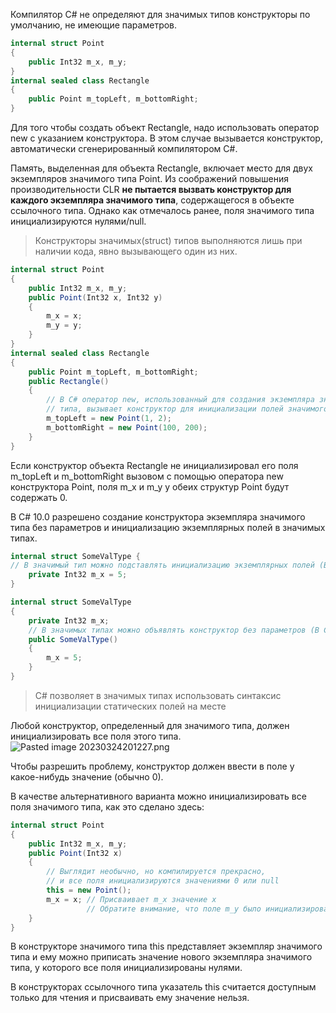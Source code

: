 Компилятор C# не определяют для значимых типов конструкторы по умолчанию, не имеющие параметров.


```csharp
internal struct Point
{
	public Int32 m_x, m_y;
}
internal sealed class Rectangle
{
	public Point m_topLeft, m_bottomRight;
}
```

Для того чтобы создать объект Rectangle, надо использовать оператор new с указанием конструктора. В этом случае вызывается конструктор, автоматически сгенерированный компилятором C#. 

Память, выделенная для объекта Rectangle, включает место для двух экземпляров значимого типа Point. 
Из соображений повышения производительности CLR **не пытается вызвать конструктор для каждого экземпляра значимого типа**, содержащегося в объекте ссылочного типа. Однако как отмечалось ранее, поля значимого типа инициализируются нулями/null.

>  Конструкторы значимых(struct) типов выполняются лишь при наличии кода, явно вызывающего один из них.

```csharp
internal struct Point
{
	public Int32 m_x, m_y;
	public Point(Int32 x, Int32 y)
	{
		m_x = x;
		m_y = y;
	}
}
internal sealed class Rectangle
{
	public Point m_topLeft, m_bottomRight;
	public Rectangle()
	{
		// В C# оператор new, использованный для создания экземпляра значимого
		// типа, вызывает конструктор для инициализации полей значимого типа
		m_topLeft = new Point(1, 2);
		m_bottomRight = new Point(100, 200);
	}
}
```

Если конструктор объекта Rectangle не инициализировал его поля m_topLeft и m_bottomRight вызовом с помощью оператора new конструктора Point, поля m_x и m_y у обеих структур Point будут содержать 0.



В C# 10.0 разрешено создание конструктора экземпляра значимого типа без параметров и инициализацию экземплярных полей в значимых типах.

```csharp
internal struct SomeValType { 
// В значимый тип можно подставлять инициализацию экземплярных полей (В C# 10.0)
	private Int32 m_x = 5; 
}

internal struct SomeValType
{
	private Int32 m_x;
	// В значимых типах можно объявлять конструктор без параметров (В C# 10.0)
	public SomeValType()
	{
		m_x = 5;
	}
}
```

>C# позволяет в значимых типах использовать синтаксис инициализации статических полей на месте


Любой конструктор, определенный для значимого типа, должен инициализировать все поля этого типа.
![Pasted image 20230324201227.png](/img/user/Files/Image/Pasted%20image%2020230324201227.png)

Чтобы разрешить проблему, конструктор должен ввести в поле y какое-нибудь значение (обычно 0).

В качестве альтернативного варианта можно инициализировать все поля значимого типа, как это сделано здесь:

```csharp
internal struct Point
{
	public Int32 m_x, m_y;
	public Point(Int32 x)
	{
		// Выглядит необычно, но компилируется прекрасно,
		// и все поля инициализируются значениями 0 или null
		this = new Point();
		m_x = x; // Присваивает m_x значение x
				 // Обратите внимание, что поле m_y было инициализировано нулем
	}
}
```

В конструкторе значимого типа this представляет экземпляр значимого типа и ему можно приписать значение нового экземпляра значимого типа, у которого все поля инициализированы нулями. 

В конструкторах ссылочного типа указатель this считается доступным только для чтения и присваивать ему значение нельзя.